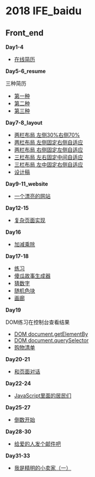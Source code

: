 # 2018 IFE_baidu

## Front_end

**Day1-4**
* [在线简历](https://rqrry.github.io/IFE_baidu/Front_end/Day4/resume.html)

**Day5-6_resume**

三种简历 
* [第一种](https://rqrry.github.io/IFE_baidu/Front_end/Day5-6_resume/resume_1.html) 
* [第二种](https://rqrry.github.io/IFE_baidu/Front_end/Day5-6_resume/resume_2.html) 
* [第三种](https://rqrry.github.io/IFE_baidu/Front_end/Day5-6_resume/resume_3.html)

**Day7-8_layout**
* [两栏布局 左侧30%右侧70%](https://rqrry.github.io/IFE_baidu/Front_end/Day7-8_layout/index_1.html) 
* [两栏布局 左侧固定右侧自适应](https://rqrry.github.io/IFE_baidu/Front_end/Day7-8_layout/index_2.html) 
* [两栏布局 右侧固定左侧自适应](https://rqrry.github.io/IFE_baidu/Front_end/Day7-8_layout/index_3.html)
* [三栏布局 左右固定中间自适应](https://rqrry.github.io/IFE_baidu/Front_end/Day7-8_layout/index_4.html)
* [三栏布局 左中固定右侧自适应](https://rqrry.github.io/IFE_baidu/Front_end/Day7-8_layout/index_5.html)
* [设计稿](https://rqrry.github.io/IFE_baidu/Front_end/Day7-8_layout/index_6.html)

**Day9-11_website**
* [一个漂亮的网站](https://rqrry.github.io/IFE_baidu/Front_end/Day9-11_website/index.html)

**Day12-15**
* [复杂页面实现](https://rqrry.github.io/IFE_baidu/Front_end/Day12-15/index.html)

**Day16**
* [加减乘除](https://rqrry.github.io/IFE_baidu/Front_end/Day16/index.html)

**Day17-18**
* [练习](https://rqrry.github.io/IFE_baidu/Front_end/Day17-18/index.html)
* [傻瓜故事生成器](https://rqrry.github.io/IFE_baidu/Front_end/Day17-18/StoryGenerator.html)
* [猜数字](https://rqrry.github.io/IFE_baidu/Front_end/Day17-18/GuessNumber.html)
* [随机色块](https://rqrry.github.io/IFE_baidu/Front_end/Day17-18/eTarget.html)
* [画廊](https://rqrry.github.io/IFE_baidu/Front_end/Day17-18/ImageGallery.html)

**Day19**

DOM练习在控制台查看结果
* [DOM document.getElementBy](https://rqrry.github.io/IFE_baidu/Front_end/Day19/index1.html)
* [DOM document.querySelector](https://rqrry.github.io/IFE_baidu/Front_end/Day19/index2.html)
* [购物清单](https://rqrry.github.io/IFE_baidu/Front_end/Day19/shoppingList.html)

**Day20-21**
* [和页面对话](https://rqrry.github.io/IFE_baidu/Front_end/Day20-21/index.html)

**Day22-24**
* [JavaScript里面的居民们](https://rqrry.github.io/IFE_baidu/Front_end/Day22-24/index.html)

**Day25-27**
* [倒数开始](https://rqrry.github.io/IFE_baidu/Front_end/Day25-27/index.html)

**Day28-30**
* [给爱的人发个邮件吧](https://rqrry.github.io/IFE_baidu/Front_end/Day28-30/index.html)

**Day31-33**
* [我是精明的小卖家（一）](https://rqrry.github.io/IFE_baidu/Front_end/Day31-33/v2/index.html)
